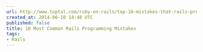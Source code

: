 ```yaml
---
url: http://www.toptal.com/ruby-on-rails/top-10-mistakes-that-rails-programmers-make
created_at: 2014-06-10 14:48 UTC
published: false
title: 10 Most Common Rails Programming Mistakes
tags:
- Rails
---
```



